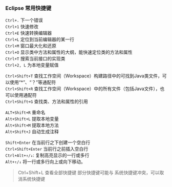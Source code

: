 

### Eclipse 常用快捷键

`Ctrl+.`                        下一个错误        
`Ctrl+1`                        快速修改         
`Ctrl+E`                        快速转换编辑器       
`Ctrl+L`                        定位到当前编辑器的某一行        
`Ctrl+M`                        窗口最大化和还原      
`Ctrl+O`                        显示类中方法和属性的大纲，能快速定位类的方法和属性        
`Ctrl+T`                        搜索当前接口的实现类             
`Ctrl+2, L`                     为本地变量赋值          

`Ctrl+Shift+T`                  查找工作空间（Workspace）构建路径中的可找到Java类文件，可以使用“\*”、“？”等通配符     
`Ctrl+Shift+R`                  查找工作空间（Workspace）中的所有文件（包括Java文件），也可以使用通配符      
`Ctrl+Shift+G`                  查找类、方法和属性的引用         

`ALT+Shift+R`                   重命名      
`Alt+Shift+L`                   提取本地变量      
`Alt+Shift+M`                   提取本地方法     
`Alt+Shift+J`                   自动生成注释      

`Shift+Enter`                   在当前行之下创建一个空白行      
`Ctrl+Shift+Enter`              当前行之前插入空白行     
`Ctrl+Alt+↑/↓`:                 复制高亮显示的一行或多行     
`Alt+↑/↓`                       将一行或多行向上或向下移动。  

> Ctrl+Shift+L 查看全部快捷键
> 部分快捷键可能与 系统快捷键冲突，可以取消系统快捷键       

